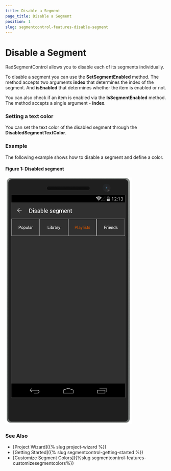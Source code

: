 ```yaml
---
title: Disable a Segment
page_title: Disable a Segment
position: 1
slug: segmentcontrol-features-disable-segment
---
```


# Disable a Segment

RadSegmentControl allows you to disable each of its segments individually. 

To disable a segment you can use the **SetSegmentEnabled** method. The method accepts two arguments **index** that determines the index of the segment. And **isEnabled** that determines whether the item is enabled or not.

You can also check if an item is enabled via the **IsSegmentEnabled** method. The method accepts a single argument - **index**.

### Setting a text color

You can set the text color of the disabled segment through the **DisabledSegmentTextColor**.

### Example

The following example shows how to disable a segment and define a color.

<snippet id='segmentcontrol-features-disablesegment-xaml'/>
<snippet id='segmentcontrol-features-disablesegment-csharp'/>

#### __Figure 1: Disabled segment__  
![SegmentControl disable segment example](../images/segmentcontrol-features-disablesegment-0.png) 

### See Also

- [Project Wizard]({% slug project-wizard %})
- [Getting Started]({% slug segmentcontrol-getting-started %})
- [Customize Segment Colors]({%slug segmentcontrol-features-customizesegmentcolors%})